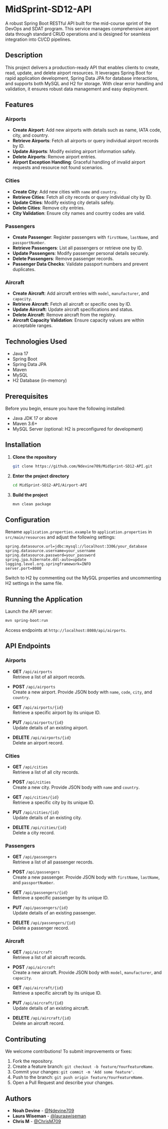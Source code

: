 
# MidSprint-SD12-API

A robust Spring Boot RESTful API built for the mid-course sprint of the DevOps and SDAT program. This service manages comprehensive airport data through standard CRUD operations and is designed for seamless integration into CI/CD pipelines.

## Description

This project delivers a production-ready API that enables clients to create, read, update, and delete airport resources. It leverages Spring Boot for rapid application development, Spring Data JPA for database interactions, and supports both MySQL and H2 for storage. With clear error handling and validation, it ensures robust data management and easy deployment.

## Features

### Airports

- **Create Airport**: Add new airports with details such as name, IATA code, city, and country.
- **Retrieve Airports**: Fetch all airports or query individual airport records by ID.
- **Update Airports**: Modify existing airport information safely.
- **Delete Airports**: Remove airport entries.
- **Airport Exception Handling**: Graceful handling of invalid airport requests and resource not found scenarios.

### Cities

- **Create City**: Add new cities with `name` and `country`.
- **Retrieve Cities**: Fetch all city records or query individual city by ID.
- **Update Cities**: Modify existing city details safely.
- **Delete Cities**: Remove city entries.
- **City Validation**: Ensure city names and country codes are valid.

### Passengers

- **Create Passenger**: Register passengers with `firstName`, `lastName`, and `passportNumber`.
- **Retrieve Passengers**: List all passengers or retrieve one by ID.
- **Update Passengers**: Modify passenger personal details securely.
- **Delete Passengers**: Remove passenger records.
- **Passenger Data Checks**: Validate passport numbers and prevent duplicates.

### Aircraft

- **Create Aircraft**: Add aircraft entries with `model`, `manufacturer`, and `capacity`.
- **Retrieve Aircraft**: Fetch all aircraft or specific ones by ID.
- **Update Aircraft**: Update aircraft specifications and status.
- **Delete Aircraft**: Remove aircraft from the registry.
- **Aircraft Capacity Validation**: Ensure capacity values are within acceptable ranges.

## Technologies Used

- Java 17
- Spring Boot
- Spring Data JPA
- Maven
- MySQL
- H2 Database (in-memory)

## Prerequisites

Before you begin, ensure you have the following installed:

- Java JDK 17 or above
- Maven 3.6+
- MySQL Server (optional: H2 is preconfigured for development)

## Installation

1. **Clone the repository**

   ```bash
   git clone https://github.com/Ndevine709/MidSprint-SD12-API.git
   ```

2. **Enter the project directory**

   ```bash
   cd MidSprint-SD12-API/Airport-API
   ```

3. **Build the project**

   ```bash
   mvn clean package
   ```

## Configuration

Rename `application.properties.example` to `application.properties` in `src/main/resources` and adjust the following settings:

```properties
spring.datasource.url=jdbc:mysql://localhost:3306/your_database
spring.datasource.username=your_username
spring.datasource.password=your_password
spring.jpa.hibernate.ddl-auto=update
logging.level.org.springframework=INFO
server.port=8080
```

Switch to H2 by commenting out the MySQL properties and uncommenting H2 settings in the same file.

## Running the Application

Launch the API server:

```bash
mvn spring-boot:run
```

Access endpoints at `http://localhost:8080/api/airports`.

## API Endpoints

### Airports

- **GET** `/api/airports`  
  Retrieve a list of all airport records.

- **POST** `/api/airports`  
  Create a new airport. Provide JSON body with `name`, `code`, `city`, and `country`.

- **GET** `/api/airports/{id}`  
  Retrieve a specific airport by its unique ID.

- **PUT** `/api/airports/{id}`  
  Update details of an existing airport.

- **DELETE** `/api/airports/{id}`  
  Delete an airport record.

### Cities

- **GET** `/api/cities`  
  Retrieve a list of all city records.

- **POST** `/api/cities`  
  Create a new city. Provide JSON body with `name` and `country`.

- **GET** `/api/cities/{id}`  
  Retrieve a specific city by its unique ID.

- **PUT** `/api/cities/{id}`  
  Update details of an existing city.

- **DELETE** `/api/cities/{id}`  
  Delete a city record.

### Passengers

- **GET** `/api/passengers`  
  Retrieve a list of all passenger records.

- **POST** `/api/passengers`  
  Create a new passenger. Provide JSON body with `firstName`, `lastName`, and `passportNumber`.

- **GET** `/api/passengers/{id}`  
  Retrieve a specific passenger by its unique ID.

- **PUT** `/api/passengers/{id}`  
  Update details of an existing passenger.

- **DELETE** `/api/passengers/{id}`  
  Delete a passenger record.

### Aircraft

- **GET** `/api/aircraft`  
  Retrieve a list of all aircraft records.

- **POST** `/api/aircraft`  
  Create a new aircraft. Provide JSON body with `model`, `manufacturer`, and `capacity`.

- **GET** `/api/aircraft/{id}`  
  Retrieve a specific aircraft by its unique ID.

- **PUT** `/api/aircraft/{id}`  
  Update details of an existing aircraft.

- **DELETE** `/api/aircraft/{id}`  
  Delete an aircraft record.

## Contributing

We welcome contributions! To submit improvements or fixes:

1. Fork the repository.  
2. Create a feature branch: `git checkout -b feature/YourFeatureName`.  
3. Commit your changes: `git commit -m 'Add some feature'`.  
4. Push to the branch: `git push origin feature/YourFeatureName`.  
5. Open a Pull Request and describe your changes.

## Authors

- **Noah Devine** - [@Ndevine709](https://github.com/Ndevine709)  
- **Laura Wiseman** - [@lauraawiseman](https://github.com/lauraawiseman)
- **Chris M** - [@ChrisM709](https://github.com/ChrisM709)  
